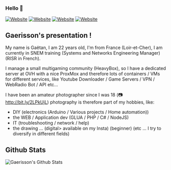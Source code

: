 ### Hello 👋

[![Website](https://img.shields.io/website?label=gaerisson-softs.fr&style=for-the-badge&url=http://gaerisson-softs.fr/)](http://gaerisson-softs.fr/)
[![Website](https://img.shields.io/website?label=srv.gaerisson-softs.fr&style=for-the-badge&url=http://srv.gaerisson-softs.fr/)](http://srv.gaerisson-softs.fr/)
[![Website](https://img.shields.io/website?label=heavybox.fr&style=for-the-badge&url=http://heavybox.fr/)](http://heavybox.fr/)
[![Website](https://img.shields.io/website?label=game.heavybox.fr&style=for-the-badge&url=http://game.heavybox.fr/)](http://game.heavybox.fr/)

## Gaerisson's presentation !

My name is Gaëtan, I am 22 years old, I'm from France (Loir-et-Cher), I am currently in SNEM training (Systems and Networks Engineering Manager) (RISR in French).

I manage a small multigaming community (HeavyBox), so I have a dedicated server at OVH with a nice ProxMox and therefore lots of containers / VMs for different services, like Youtube Downloader / Game Servers / VPN / WebRadio Bot / API etc...

I have been an amateur photographer since I was 18 (📷 http://bit.ly/2LPkUjL) photography is therefore part of my hobbies, like:
 - DIY (electronics (Arduino / Various projects / Home automation))
 - the WEB / Application dev (GLUA / PHP / C# / NodeJS)
 - IT (troubleshooting / network / help)
 - the drawing ... (digital> available on my Insta) (beginner)
(etc ... I try to diversify in different fields)

## Github Stats
<img align="left" alt="Gaerisson's Github Stats" src="https://github-readme-stats.codestackr.vercel.app/api?username=Gaerisson&show_icons=true&hide_border=true" />
